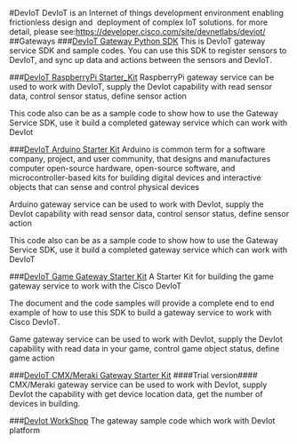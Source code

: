 #DevIoT
DevIoT is an Internet of things development environment enabling frictionless design and  deployment of complex IoT solutions.
for more detail, please see:https://developer.cisco.com/site/devnetlabs/deviot/
##Gateways
###[DevIoT Gateway Python SDK](https://github.com/tingxin/DevIoT_Python_SDK)
This is DevIoT gateway service SDK and sample codes. You can use this SDK to register sensors to DevIoT, and sync up data and actions between the sensors and DevIoT.

###[DevIoT RaspberryPi Starter_Kit](https://github.com/tingxin/DevIoT_RaspberryPi_Starter_Kit)
RaspberryPi gateway service can be used to work with DevIoT, supply the DevIot capability with read sensor data, control sensor status, define sensor action

This code also can be as a sample code to show how to use the Gateway Service SDK, use it build a completed gateway service which can work with DevIot

###[DevIoT Arduino Starter Kit](https://github.com/tingxin/DevIoT_Arduino_Starter_Kit)
Arduino is common term for a software company, project, and user community, that designs and manufactures computer open-source hardware, open-source software, and microcontroller-based kits for building digital devices and interactive objects that can sense and control physical devices

Arduino gateway service can be used to work with DevIot, supply the DevIot capability with read sensor data, control sensor status, define sensor action

This code also can be as a sample code to show how to use the Gateway Service SDK, use it build a completed gateway service which can work with DevIoT

###[DevIoT Game Gateway  Starter Kit](https://github.com/tingxin/DevIotCar)
A Starter Kit for building the game gateway service to work with the Cisco DevIoT

The document and the code samples will provide a complete end to end example of how to use this SDK to build a gateway service to work with Cisco DevIoT.

Game gateway service can be used to work with DevIot, supply the DevIot capability with read data in your game, control game object status, define game action

###[DevIoT CMX/Meraki Gateway  Starter Kit](https://github.com/tingxin/DevIoT_IndoorLocation_Starter_Kit)
####Trial version####
CMX/Meraki gateway service can be used to work with DevIot, supply DevIot the capability with get device location data, get the number of devices in building.

###[DevIot WorkShop](https://github.com/tingxin/DevIot-Workshop)
The gateway sample code which work with DevIot platform
